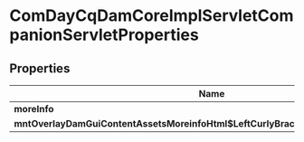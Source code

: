 

# ComDayCqDamCoreImplServletCompanionServletProperties

## Properties

Name | Type | Description | Notes
------------ | ------------- | ------------- | -------------
**moreInfo** | [**ConfigNodePropertyString**](ConfigNodePropertyString.md) |  |  [optional]
**mntOverlayDamGuiContentAssetsMoreinfoHtml$LeftCurlyBracketPathRightCurlyBracket** | [**ConfigNodePropertyString**](ConfigNodePropertyString.md) |  |  [optional]



